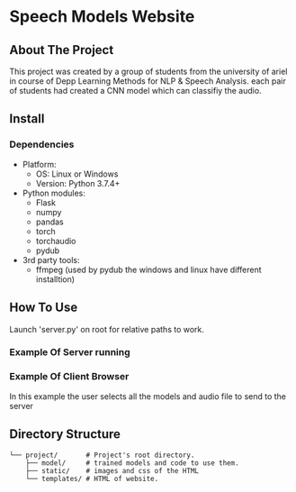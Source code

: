# Speech Models Website

## About The Project
This project was created by a group of students from the university of ariel in course of Depp Learning Methods for NLP & Speech Analysis.
each pair of students had created a CNN model which can classifiy the audio.

## Install
### Dependencies
- Platform:
  - OS: Linux or Windows
  - Version: Python 3.7.4+
- Python modules:
  - Flask
  - numpy
  - pandas
  - torch
  - torchaudio
  - pydub
- 3rd party tools:
  - ffmpeg (used by pydub the windows and linux have different installtion)

## How To Use
Launch 'server.py' on root for relative paths to work.

### Example Of Server running

### Example Of Client Browser
In this example the user selects all the models and audio file to send to the server

## Directory Structure
```
└── project/       # Project's root directory.
    ├── model/     # trained models and code to use them.
    ├── static/    # images and css of the HTML
    └── templates/ # HTML of website.
```

